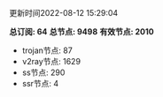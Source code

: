 更新时间2022-08-12 15:29:04

**总订阅: 64**
**总节点: 9498**
**有效节点: 2010**
- trojan节点: 87
- v2ray节点: 1629
- ss节点: 290
- ssr节点: 4
